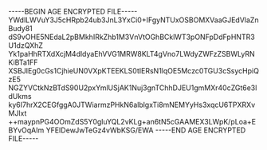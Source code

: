 -----BEGIN AGE ENCRYPTED FILE-----
YWdlLWVuY3J5cHRpb24ub3JnL3YxCi0+IFgyNTUxOSBOMXVaaGJEdVlaZnBudy81
dS9vOHE5NEdaL2pBMkhIRkZhb1M3VnVtOGhBCklWT3pONFpDdFpHNTR3U1dzQXhZ
Yk1paHhRTXdXcjM4dldyaEhVVG1MRW8KLT4gVno7LWdyZWFzZSBWLyRNKiBTa1FF
XSBJIEg0cGs1CjhieUN0VXpKTEEKLS0tIERsN1lqOE5Mczc0TGU3cSsycHpiQzE5
NGZYVCtkNzBTdS90U2pxYmlUSjAK1Nuj3gnTChhDJEU1gmMXr40cZGt6e3ldUkms
ky6I7hrX2CEGfggA0JTWiarmzPHkN6alblgxTi8mNEMYyHs3xqcU6TPXRXvMJlxt
++maypnPG4OOmZdS5Y0gluYQL2vKLg+an6tN5cGAAMEX3LWpK/pLoa+EBYvOqAIm
YFEIDewJwTeGz4vWbKSG/EWA
-----END AGE ENCRYPTED FILE-----
